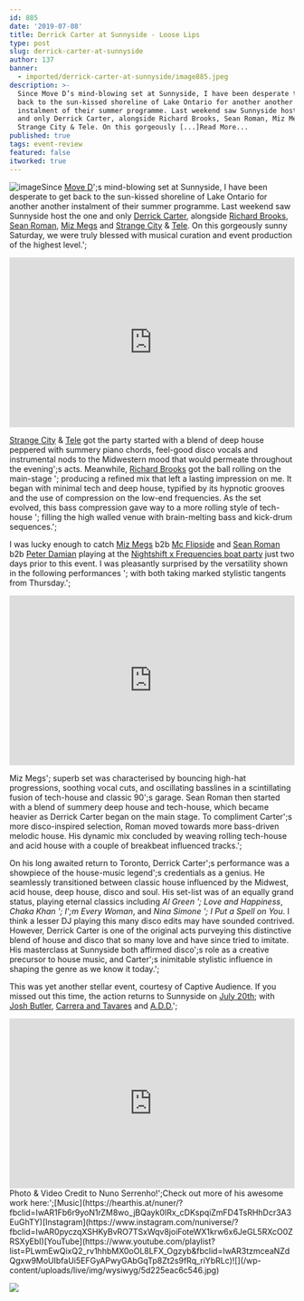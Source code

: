 ```yaml
---
id: 885
date: '2019-07-08'
title: Derrick Carter at Sunnyside - Loose Lips
type: post
slug: derrick-carter-at-sunnyside
author: 137
banner:
  - imported/derrick-carter-at-sunnyside/image885.jpeg
description: >-
  Since Move D’s mind-blowing set at Sunnyside, I have been desperate to get
  back to the sun-kissed shoreline of Lake Ontario for another another
  instalment of their summer programme. Last weekend saw Sunnyside host the one
  and only Derrick Carter, alongside Richard Brooks, Sean Roman, Miz Megs and
  Strange City & Tele. On this gorgeously [...]Read More...
published: true
tags: event-review
featured: false
itworked: true
---
```

![image](../imported/derrick-carter-at-sunnyside/image885.jpeg)Since [Move D](http://loose-lips.co.uk/blog/take-a-walk-on-the-sunnyside?fbclid=IwAR0Tdf2MeZUwtQ4U_hjLXRdu7C1xkTd4aXxmin68HkqBUfLHdqWg60m18U0)';s mind-blowing set at Sunnyside, I have been desperate to get back to the sun-kissed shoreline of Lake Ontario for another another instalment of their summer programme. Last weekend saw Sunnyside host the one and only [Derrick Carter](https://www.facebook.com/Derrick-Carter-8264478846/), alongside [Richard Brooks](https://www.facebook.com/BrooksChord/), [Sean Roman](https://www.facebook.com/sromanmusic/), [Miz Megs](https://www.facebook.com/djmizmegs/) and [Strange City](https://www.facebook.com/strangecitymusic) & [Tele](https://www.facebook.com/teledj1). On this gorgeously sunny Saturday, we were truly blessed with musical curation and event production of the highest level.';

<iframe width='100%' height='300' scrolling='no' frameborder='no' allow='autoplay' src='http://www.youtube.com/embed/5GNdD6h0Z10?wmode=opaque'></iframe>

[Strange City](https://www.facebook.com/strangecitymusic) & [Tele](https://www.facebook.com/teledj1) got the party started with a blend of deep house peppered with summery piano chords, feel-good disco vocals and instrumental nods to the Midwestern mood that would permeate throughout the evening';s acts. Meanwhile, [Richard Brooks](https://www.facebook.com/BrooksChord/) got the ball rolling on the main-stage '; producing a refined mix that left a lasting impression on me. It began with minimal tech and deep house, typified by its hypnotic grooves and the use of compression on the low-end frequencies. As the set evolved, this bass compression gave way to a more rolling style of tech-house '; filling the high walled venue with brain-melting bass and kick-drum sequences.';

I was lucky enough to catch [Miz Megs](https://www.facebook.com/djmizmegs/) b2b [Mc Flipside](https://www.facebook.com/mcflipside/) and [Sean Roman](https://www.facebook.com/sromanmusic/) b2b [Peter Damian](https://www.facebook.com/peterdamianmusic/) playing at the [Nightshift x Frequencies boat party](http://loose-lips.co.uk/blog/night-shift-x-frequencies-charity-cruise) just two days prior to this event. I was pleasantly surprised by the versatility shown in the following performances '; with both taking marked stylistic tangents from Thursday.';

<iframe width='100%' height='300' scrolling='no' frameborder='no' allow='autoplay' src='http://www.youtube.com/embed/pLG2flE9PYU?wmode=opaque'></iframe>

Miz Megs'; superb set was characterised by bouncing high-hat progressions, soothing vocal cuts, and oscillating basslines in a scintillating fusion of tech-house and classic 90';s garage. Sean Roman then started with a blend of summery deep house and tech-house, which became heavier as Derrick Carter began on the main stage. To compliment Carter';s more disco-inspired selection, Roman moved towards more bass-driven melodic house. His dynamic mix concluded by weaving rolling tech-house and acid house with a couple of breakbeat influenced tracks.';

On his long awaited return to Toronto, Derrick Carter';s performance was a showpiece of the house-music legend';s credentials as a genius. He seamlessly transitioned between classic house influenced by the Midwest, acid house, deep house, disco and soul. His set-list was of an equally grand status, playing eternal classics including _Al Green '; Love and Happiness_, _Chaka Khan '; I';m Every Woman_, and _Nina Simone '; I Put a Spell on You_. I think a lesser DJ playing this many disco edits may have sounded contrived. However, Derrick Carter is one of the original acts purveying this distinctive blend of house and disco that so many love and have since tried to imitate. His masterclass at Sunnyside both affirmed disco';s role as a creative precursor to house music, and Carter';s inimitable stylistic influence in shaping the genre as we know it today.';

This was yet another stellar event, courtesy of Captive Audience. If you missed out this time, the action returns to Sunnyside on [July 20th](https://www.facebook.com/events/2339886996098305/); with [Josh Butler](https://www.facebook.com/joshbutlermusic/), [Carrera and Tavares](https://www.facebook.com/djcarerraandtavares/) and [A.D.D.](https://www.facebook.com/A.D.D.toronto/)';

<iframe width='100%' height='300' scrolling='no' frameborder='no' allow='autoplay' src='http://www.youtube.com/embed/qxgOXeMrpSs?wmode=opaque'></iframe>Photo & Video Credit to Nuno Serrenho!';Check out more of his awesome work here:';[Music](https://hearthis.at/nuner/?fbclid=IwAR1Fb6r9yoN1rZM8wo_jBQayk0IRx_cDKspqiZmFD4TsRHhDcr3A3EuGhTY)[Instagram](https://www.instagram.com/nuniverse/?fbclid=IwAR0pyczqXSHKyBvRO7TSxWqv8joiFoteWX1krw6x6JeGL5RXcO0ZRSXyEbI)[YouTube](https://www.youtube.com/playlist?list=PLwmEwQixQ2_rv1hhbMX0oOL8LFX_Ogzyb&fbclid=IwAR3tzmceaNZdQgxw9MoUIbfaUi5EFGyAPwyGAbGqTp8Zt2s9fRq_riYbRLc)![](/wp-content/uploads/live/img/wysiwyg/5d225eac6c546.jpg)

![](/wp-content/uploads/live/img/wysiwyg/5d225ec49f0f4.jpg)